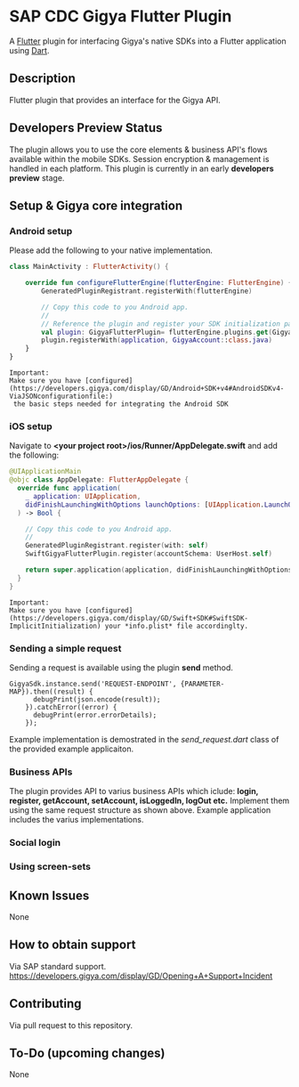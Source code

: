 # SAP CDC Gigya Flutter Plugin

A [Flutter](https://flutter.dev) plugin for interfacing Gigya's native SDKs into a Flutter application using [Dart](https://dart.dev).

## Description
Flutter plugin that provides an interface for the Gigya API.

## Developers Preview Status
The plugin allows you to use the core elements & business API's flows available within the mobile SDKs.
Session encryption & management is handled in each platform. This plugin is currently in an early **developers preview** stage.

## Setup & Gigya core integration

### Android setup

Please add the following to your native implementation.

```kotlin
class MainActivity : FlutterActivity() {

    override fun configureFlutterEngine(flutterEngine: FlutterEngine) {
        GeneratedPluginRegistrant.registerWith(flutterEngine)

        // Copy this code to you Android app.
        //
        // Reference the plugin and register your SDK initialization parameters.
        val plugin: GigyaFlutterPlugin= flutterEngine.plugins.get(GigyaFlutterPlugin::class.java) as GigyaFlutterPlugin
        plugin.registerWith(application, GigyaAccount::class.java)
    }
}
```

```
Important:
Make sure you have [configured](https://developers.gigya.com/display/GD/Android+SDK+v4#AndroidSDKv4-ViaJSONconfigurationfile:)
 the basic steps needed for integrating the Android SDK
```

### iOS setup

Navigate to **\<your project root\>/ios/Runner/AppDelegate.swift** and add the following:

```swift
@UIApplicationMain
@objc class AppDelegate: FlutterAppDelegate {
  override func application(
    _ application: UIApplication,
    didFinishLaunchingWithOptions launchOptions: [UIApplication.LaunchOptionsKey: Any]?
  ) -> Bool {

    // Copy this code to you Android app.
    //
    GeneratedPluginRegistrant.register(with: self)
    SwiftGigyaFlutterPlugin.register(accountSchema: UserHost.self)

    return super.application(application, didFinishLaunchingWithOptions: launchOptions)
  }
}
```

```
Important:
Make sure you have [configured](https://developers.gigya.com/display/GD/Swift+SDK#SwiftSDK-ImplicitInitialization) your *info.plist* file accordinglty.
```

### Sending a simple request

Sending a request is available using the plugin **send** method.
```
GigyaSdk.instance.send('REQUEST-ENDPOINT', {PARAMETER-MAP}).then((result) {
      debugPrint(json.encode(result));
    }).catchError((error) {
      debugPrint(error.errorDetails);
    });
```
Example implementation is demostrated in the *send_request.dart* class of the provided example applicaiton.

### Business APIs

The plugin provides API to varius business APIs which iclude:
**login, register, getAccount, setAccount, isLoggedIn, logOut etc.**
Implement them using the same request structure as shown above. 
Example application includes the varius implementations.

### Social login


### Using screen-sets



## Known Issues
None

## How to obtain support
Via SAP standard support.
https://developers.gigya.com/display/GD/Opening+A+Support+Incident

## Contributing
Via pull request to this repository.

## To-Do (upcoming changes)
None

